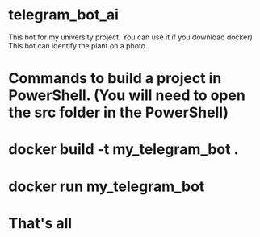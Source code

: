 # telegram_bot_ai
This bot for my university project. You can use it if you download docker)
This bot can identify the plant on a photo.
# Commands to build a project in PowerShell. (You will need to open the src folder in the PowerShell)
# docker build -t my_telegram_bot .
# docker run my_telegram_bot
# That's all
